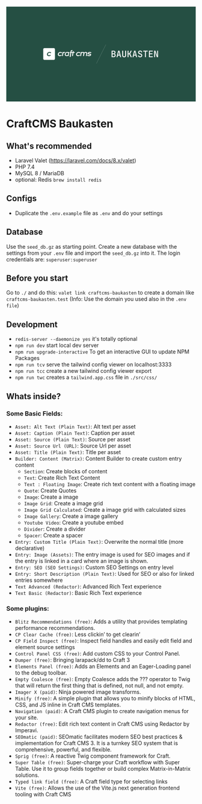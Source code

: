 ![Image CraftCMS Baukasten](CraftCMS-Baukasten.png)

# CraftCMS Baukasten

## What's recommended
- Laravel Valet (https://laravel.com/docs/8.x/valet)
- PHP 7.4
- MySQL 8 / MariaDB
- optional: Redis `brew install redis`

## Configs
- Duplicate the `.env.example` file as `.env` and do your settings

## Database
Use the `seed_db.gz` as starting point. Create a new database with the settings from your `.env` file and import the `seed_db.gz` into it. The login credentials are: `superuser:superuser`

## Before you start
Go to `./` and do this: `valet link craftcms-baukasten` to create a domain like `craftcms-baukasten.test` (Info: Use the domain you used also in the `.env file`)

## Development
- `redis-server --daemonize yes` it's totally optional
- `npm run dev` start local dev server
- `npm run upgrade-interactive` To get an interactive GUI to update NPM Packages
- `npm run tcv` serve the tailwind config viewer on localhost:3333
- `npm run tcc` create a new tailwind config viewer export
- `npm run twc` creates a `tailwind.app.css` file in `./src/css/`


## Whats inside?
### Some Basic Fields:
  - `Asset: Alt Text (Plain Text)`: Alt text per asset
  - `Asset: Caption (Plain Text)`: Caption per asset
  - `Asset: Source (Plain Text)`: Source per asset
  - `Asset: Source Url (URL)`: Source Url per asset
  - `Asset: Title (Plain Text)`: Title per asset
  - `Builder: Content (Matrix)`: Content Builder to create custom entry content
    - `Section`: Create blocks of content
    - `Text`: Create Rich Text Content
    - `Text : Floating Image`: Create rich text content with a floating image
    - `Quote`: Create Quotes
    - `Image`: Create a image
    - `Image Grid`: Create a image grid
    - `Image Grid Calculated`: Create a image grid with calculated sizes
    - `Image Gallery`: Create a image gallery
    - `Youtube Video`: Create a youtube embed
    - `Divider`: Create a divider
    - `Spacer`: Create a spacer
  - `Entry: Custom Title (Plain Text)`: Overwrite the normal title (more declarative)
  - `Entry: Image (Assets)`: The entry image is used for SEO images and if the entry is linked in a card where an image is shown. 
  - `Entry: SEO (SEO Settings)`: Custom SEO Settings on entry level
  - `Entry: Short Description (Plain Text)`: Used for SEO or also for linked entries somewhere
  - `Text Advanced (Redactor)`: Advanced Rich Text experience
  - `Text Basic (Redactor)`: Basic Rich Text experience


### Some plugins:
  - `Blitz Recommendations (free)`: Adds a utility that provides templating performance recommendations.
  - `CP Clear Cache (free)`: Less clickin’ to get clearin’
  - `CP Field Inspect (free)`: Inspect field handles and easily edit field and element source settings
  - `Control Panel CSS (free)`: Add custom CSS to your Control Panel. 
  - `Dumper (free)`: Bringing larapack/dd to Craft 3
  - `Elements Panel (free)`: Adds an Elements and an Eager-Loading panel to the debug toolbar.
  - `Empty Coalesce (free)`: Empty Coalesce adds the ??? operator to Twig that will return the first thing that is defined, not null, and not empty.
  - `Imager X (paid)`: Ninja powered image transforms.
  - `Minify (free)`: A simple plugin that allows you to minify blocks of HTML, CSS, and JS inline in Craft CMS templates.
  - `Navigation (paid)`: A Craft CMS plugin to create navigation menus for your site.
  - `Redactor (free)`: Edit rich text content in Craft CMS using Redactor by Imperavi.
  - `SEOmatic (paid)`: SEOmatic facilitates modern SEO best practices & implementation for Craft CMS 3. It is a turnkey SEO system that is comprehensive, powerful, and flexible.
  - `Sprig (free)`: A reactive Twig component framework for Craft.
  - `Super Table (free)`: Super-charge your Craft workflow with Super Table. Use it to group fields together or build complex Matrix-in-Matrix solutions.
  - `Typed link field (free)`: A Craft field type for selecting links
  - `Vite (free)`: Allows the use of the Vite.js next generation frontend tooling with Craft CMS
